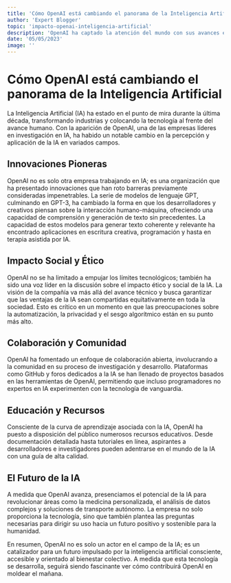 ```yaml
---
title: 'Cómo OpenAI está cambiando el panorama de la Inteligencia Artificial'
author: 'Expert Blogger'
topic: 'impacto-openai-inteligencia-artificial'
description: 'OpenAI ha captado la atención del mundo con sus avances en Inteligencia Artificial. Desde herramientas de aprendizaje automático hasta la innovadora GPT-3, examinamos cómo OpenAI está redefiniendo lo que es posible en IA y cuál podría ser el futuro de esta tecnología.'
date: '05/05/2023'
image: ''
---
```


# Cómo OpenAI está cambiando el panorama de la Inteligencia Artificial

La Inteligencia Artificial (IA) ha estado en el punto de mira durante la última década, transformando industrias y colocando la tecnología al frente del avance humano. Con la aparición de OpenAI, una de las empresas líderes en investigación en IA, ha habido un notable cambio en la percepción y aplicación de la IA en variados campos.

## Innovaciones Pioneras

OpenAI no es solo otra empresa trabajando en IA; es una organización que ha presentado innovaciones que han roto barreras previamente consideradas impenetrables. La serie de modelos de lenguaje GPT, culminando en GPT-3, ha cambiado la forma en que los desarrolladores y creativos piensan sobre la interacción humano-máquina, ofreciendo una capacidad de comprensión y generación de texto sin precedentes. La capacidad de estos modelos para generar texto coherente y relevante ha encontrado aplicaciones en escritura creativa, programación y hasta en terapia asistida por IA.

## Impacto Social y Ético

OpenAI no se ha limitado a empujar los límites tecnológicos; también ha sido una voz líder en la discusión sobre el impacto ético y social de la IA. La visión de la compañía va más allá del avance técnico y busca garantizar que las ventajas de la IA sean compartidas equitativamente en toda la sociedad. Esto es crítico en un momento en que las preocupaciones sobre la automatización, la privacidad y el sesgo algorítmico están en su punto más alto.

## Colaboración y Comunidad

OpenAI ha fomentado un enfoque de colaboración abierta, involucrando a la comunidad en su proceso de investigación y desarrollo. Plataformas como GitHub y foros dedicados a la IA se han llenado de proyectos basados en las herramientas de OpenAI, permitiendo que incluso programadores no expertos en IA experimenten con la tecnología de vanguardia.

## Educación y Recursos

Consciente de la curva de aprendizaje asociada con la IA, OpenAI ha puesto a disposición del público numerosos recursos educativos. Desde documentación detallada hasta tutoriales en línea, aspirantes a desarrolladores e investigadores pueden adentrarse en el mundo de la IA con una guía de alta calidad.

## El Futuro de la IA

A medida que OpenAI avanza, presenciamos el potencial de la IA para revolucionar áreas como la medicina personalizada, el análisis de datos complejos y soluciones de transporte autónomo. La empresa no solo proporciona la tecnología, sino que también plantea las preguntas necesarias para dirigir su uso hacia un futuro positivo y sostenible para la humanidad.

En resumen, OpenAI no es solo un actor en el campo de la IA; es un catalizador para un futuro impulsado por la inteligencia artificial consciente, accesible y orientado al bienestar colectivo. A medida que esta tecnología se desarrolla, seguirá siendo fascinante ver cómo contribuirá OpenAI en moldear el mañana.
